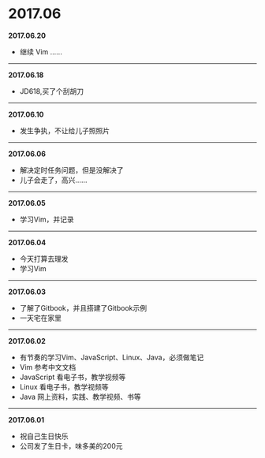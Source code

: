 # 2017.06

**2017.06.20**
*    继续 Vim ......
---

**2017.06.18**
*    JD618,买了个刮胡刀
---

**2017.06.10**
*    发生争执，不让给儿子照照片
---

**2017.06.06**
*    解决定时任务问题，但是没解决了
*    儿子会走了，高兴......
---

**2017.06.05**
*    学习Vim，并记录
---

**2017.06.04**
*    今天打算去理发
*    学习Vim
---

**2017.06.03**
*    了解了Gitbook，并且搭建了Gitbook示例
*    一天宅在家里
---

**2017.06.02**
*    有节奏的学习Vim、JavaScript、Linux、Java，必须做笔记
*    Vim 参考中文文档
*    JavaScript 看电子书，教学视频等
*    Linux 看电子书，教学视频等
*    Java 网上资料，实践、教学视频、书等
---

**2017.06.01**
*    祝自己生日快乐
*    公司发了生日卡，味多美的200元


